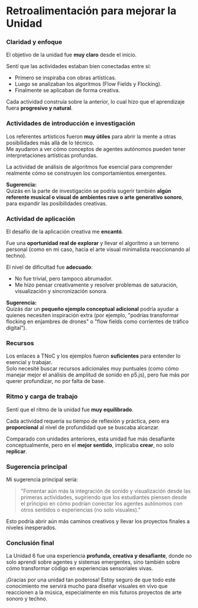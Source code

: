 
# Retroalimentación para mejorar la Unidad 
### Claridad y enfoque
El objetivo de la unidad fue **muy claro** desde el inicio. 

 
Sentí que las actividades estaban bien conectadas entre sí:  
- Primero se inspiraba con obras artísticas.
- Luego se analizaban los algoritmos (Flow Fields y Flocking).
- Finalmente se aplicaban de forma creativa.

Cada actividad construía sobre la anterior, lo cual hizo que el aprendizaje fuera **progresivo y natural**.


### Actividades de introducción e investigación
Los referentes artísticos fueron **muy útiles** para abrir la mente a otras posibilidades más allá de lo técnico.  
Me ayudaron a ver cómo conceptos de agentes autónomos pueden tener interpretaciones artísticas profundas.


La actividad de análisis de algoritmos fue esencial para comprender realmente cómo se construyen los comportamientos emergentes.

**Sugerencia:**  
Quizás en la parte de investigación se podría sugerir también **algún referente musical o visual de ambientes rave o arte generativo sonoro**, para expandir las posibilidades creativas.



###  Actividad de aplicación
El desafío de la aplicación creativa me **encantó**. 

 
Fue una **oportunidad real de explorar** y llevar el algoritmo a un terreno personal (como en mi caso, hacia el arte visual minimalista reaccionando al techno).


El nivel de dificultad fue **adecuado**:  
- No fue trivial, pero tampoco abrumador.
- Me hizo pensar creativamente y resolver problemas de saturación, visualización y sincronización sonora.

**Sugerencia:**  
Quizás dar un **pequeño ejemplo conceptual adicional** podría ayudar a quienes necesiten inspiración extra (por ejemplo, "podrías transformar flocking en enjambres de drones" o "flow fields como corrientes de tráfico digital").



### Recursos
Los enlaces a TNoC y los ejemplos fueron **suficientes** para entender lo esencial y trabajar.  
Solo necesité buscar recursos adicionales muy puntuales (como cómo manejar mejor el análisis de amplitud de sonido en p5.js), pero fue más por querer profundizar, no por falta de base.



### Ritmo y carga de trabajo
Sentí que el ritmo de la unidad fue **muy equilibrado**.  


Cada actividad requería su tiempo de reflexión y práctica, pero era **proporcional** al nivel de profundidad que se buscaba alcanzar.

Comparado con unidades anteriores, esta unidad fue más desafiante conceptualmente, pero en el **mejor sentido**, implicaba **crear**, no solo **replicar**.


### Sugerencia principal
Mi sugerencia principal sería:

> "Fomentar aún más la integración de sonido y visualización desde las primeras actividades, sugiriendo que los estudiantes piensen desde el principio en cómo podrían conectar los agentes autónomos con otros sentidos o experiencias (no solo visuales)."

Esto podría abrir aún más caminos creativos y llevar los proyectos finales a niveles inesperados.



### Conclusión final

La Unidad 6 fue una experiencia **profunda, creativa y desafiante**, donde no solo aprendí sobre agentes y sistemas emergentes, sino también sobre cómo transformar código en experiencias sensoriales vivas.  

¡Gracias por una unidad tan poderosa! Estoy seguro de que todo este conocimiento me servirá mucho para diseñar visuales en vivo que reaccionen a la música, especialmente en mis futuros proyectos de arte sonoro y techno.

